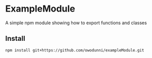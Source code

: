 # ExampleModule
A simple npm module showing how to export functions and classes

## Install

```
npm install git+https://github.com/owodunni/exampleModule.git
```